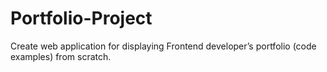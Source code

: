 # Portfolio-Project
Create web application for displaying Frontend developer’s portfolio (code examples) from scratch.

